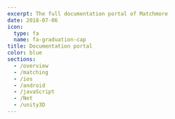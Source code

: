 ```yaml
---
excerpt: The full documentation portal of Matchmore
date: 2018-07-06
icon:
  type: fa
  name: fa-graduation-cap
title: Documentation portal
color: blue
sections:
  - /overview
  - /matching
  - /ios
  - /android
  - /javaScript
  - /Net
  - /unity3D
---
```

